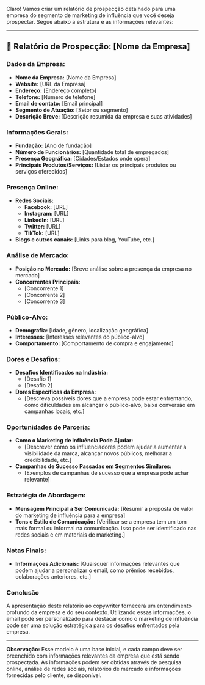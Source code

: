 Claro! Vamos criar um relatório de prospecção detalhado para uma empresa do segmento de marketing de influência que você deseja prospectar. Segue abaixo a estrutura e as informações relevantes:

---

## 📄 Relatório de Prospecção: [Nome da Empresa] 

### Dados da Empresa:
- **Nome da Empresa:** [Nome da Empresa]
- **Website:** [URL da Empresa]
- **Endereço:** [Endereço completo]
- **Telefone:** [Número de telefone]
- **Email de contato:** [Email principal]
- **Segmento de Atuação:** [Setor ou segmento]
- **Descrição Breve:** [Descrição resumida da empresa e suas atividades]

### Informações Gerais:
- **Fundação:** [Ano de fundação]
- **Número de Funcionários:** [Quantidade total de empregados]
- **Presença Geográfica:** [Cidades/Estados onde opera]
- **Principais Produtos/Serviços:** [Listar os principais produtos ou serviços oferecidos]

### Presença Online:
- **Redes Sociais:**
  - **Facebook:** [URL]
  - **Instagram:** [URL]
  - **LinkedIn:** [URL]
  - **Twitter:** [URL]
  - **TikTok:** [URL]
- **Blogs e outros canais:** [Links para blog, YouTube, etc.]

### Análise de Mercado:
- **Posição no Mercado:** [Breve análise sobre a presença da empresa no mercado]
- **Concorrentes Principais:**
  - [Concorrente 1]
  - [Concorrente 2]
  - [Concorrente 3]

### Público-Alvo:
- **Demografia:** [Idade, gênero, localização geográfica]
- **Interesses:** [Interesses relevantes do público-alvo]
- **Comportamento:** [Comportamento de compra e engajamento]

### Dores e Desafios:
- **Desafios Identificados na Indústria:** 
  - [Desafio 1]
  - [Desafio 2]
- **Dores Específicas da Empresa:**
  - [Descreva possíveis dores que a empresa pode estar enfrentando, como dificuldades em alcançar o público-alvo, baixa conversão em campanhas locais, etc.]

### Oportunidades de Parceria:
- **Como o Marketing de Influência Pode Ajudar:**
  - [Descrever como os influenciadores podem ajudar a aumentar a visibilidade da marca, alcançar novos públicos, melhorar a credibilidade, etc.]
- **Campanhas de Sucesso Passadas em Segmentos Similares:**
  - [Exemplos de campanhas de sucesso que a empresa pode achar relevante]
  
### Estratégia de Abordagem:
- **Mensagem Principal a Ser Comunicada:** [Resumir a proposta de valor do marketing de influência para a empresa]
- **Tons e Estilo de Comunicação:** [Verificar se a empresa tem um tom mais formal ou informal na comunicação. Isso pode ser identificado nas redes sociais e em materiais de marketing.]

### Notas Finais:
- **Informações Adicionais:** [Quaisquer informações relevantes que podem ajudar a personalizar o email, como prêmios recebidos, colaborações anteriores, etc.]

### Conclusão
A apresentação deste relatório ao copywriter fornecerá um entendimento profundo da empresa e do seu contexto. Utilizando essas informações, o email pode ser personalizado para destacar como o marketing de influência pode ser uma solução estratégica para os desafios enfrentados pela empresa.

---

**Observação:** Esse modelo é uma base inicial, e cada campo deve ser preenchido com informações relevantes da empresa que está sendo prospectada. As informações podem ser obtidas através de pesquisa online, análise de redes sociais, relatórios de mercado e informações fornecidas pelo cliente, se disponível.